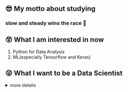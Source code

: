 ## :sunglasses: My motto about studying

### **slow and steady wins the race** :turtle:

## :astonished: What I am interested in now

1. Python for Data Analysis
2. ML(especially Tensorflow and Keras)

## :stuck_out_tongue_closed_eyes: What I want to be a **Data Scientist**

<details>
<summary>more details</summary>

<div markdown="1">

## :stuck_out_tongue: What I am studying

- 2020 Mar ~ : **Python for Data Analysis** book
- 2020 Jul ~ : **Basic Machine/Deep Learning** [Youtube Link](https://www.youtube.com/playlist?list=PLlMkM4tgfjnLSOjrEJN31gZATbcj_MpUm)
- 2020 Jul ~ : **Basic Modern JavaScript** book
- 2020 Jul ~ : **Deep Learning with Python** book
- 2020 Sep ~ : **This is Linux(CentOS 8)** [Youtube Link](https://www.youtube.com/playlist?list=PLVsNizTWUw7EJ9z-LW3lv3VC-6HI9I3hN)
- 2020 Oct ~ : **Linux Master Crtification(1st)** book
- 2020 Oct ~ : **This is Coding test** [Youtube Link](https://www.youtube.com/playlist?list=PLRx0vPvlEmdAghTr5mXQxGpHjWqSz0dgC)

## :kissing_smiling_eyes: I'll study

- **This is MySQL(8.0)** [Youtube Link](https://www.youtube.com/playlist?list=PLVsNizTWUw7Hox7NMhenT-bulldCp9HP9)
- **Linux on Coding Everybody** [Youtube Link](https://www.youtube.com/playlist?list=PLuHgQVnccGMBT57a9dvEtd6OuWpugF9SH), [Site Link](https://opentutorials.org/course/2598)

## :school: What I've learned

- 2012 ~ 2019: I majored in **Computer Information and Communication engineering** at **Hong-ik University**
- 2019 Apr ~ 2019 Nov
  - I studied the things below at **Samsung Multi-Campus**
  - Cloud Service(Azure)
  - Statistics(R)
  - Computer-Vision(Python, MySQL)
  - Data Analysis(Numpy, Pandas, Matplotlib, Scikit-Learn, etc.)
  - AI / ML / Deep Learning / Reinforcement Learning(Tensorflow, Keras, etc.)
  - Web Programming(JS, Django)

### :computer: On the Internet

- 2019 Nov: **Python for Beginner** [Programmers Link](https://programmers.co.kr/learn/courses/2)
- 2019 Nov ~ 2020 Jul: **Python Coding Do-Jang** [Do-Jang Link](https://dojang.io/course/view.php?id=7)
- 2020 Feb 17 ~ 18: **Code Python like Python style** [Programmers Link](https://programmers.co.kr/learn/courses/4008)
- 2020 Jun ~ 2020 Sep: **How to use Python in Slicon-Velly** [Udemy Link](https://www.udemy.com/course/python-beginner-korean/)
- 2020 Jul: **Basic Git & Github(Document Controller from the hell)** book & web [Youtube Link](https://www.youtube.com/playlist?list=PLRx0vPvlEmdD5FLIdwTM4mKBgyjv4no81)

### :books: From Books

1. :closed_book: 2019 Apr ~ 2019 May: **Microsoft Azure Fundamentals**
2. :orange_book: 2019 May ~ 2019 May: **An Introduction to Statistical Learning with Applications in R**
3. :notebook_with_decorative_cover: 2019 May ~ 2019 Jul: **Python for Beginner**
4. :ledger:
5. :green_book:
6. :blue_book:

---
[![Anurag's github stats](https://github-readme-stats.vercel.app/api?username=wansang93)](https://github.com/anuraghazra/github-readme-stats)

</div>
</details>
